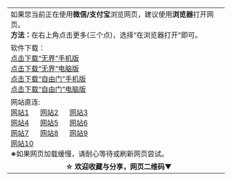 <table>
  <tr>
    <td>
      如果您当前正在使用<b>微信/支付宝</b>浏览网页，建议使用<b>浏览器</b>打开网页。</br>
      <b>方法：</b>在右上角点击更多(三个点)，选择“在浏览器打开”即可。
    </td>
  </tr>
  <tr>
    <td>软件下载：
    </br><a href="https://raw.githubusercontent.com/wujieliulan/download/master/um.apk">点击下载“无界”手机版</a>
    </br><a href="https://raw.githubusercontent.com/wujieliulan/download/master/u.zip">点击下载“无界”电脑版</a>
    </br><a href="https://raw.githubusercontent.com/freegate-release/website/gh-pages/files/fgma.apk">点击下载“自由门”手机版</a>
    </br><a href="https://raw.githubusercontent.com/freegate-release/website/gh-pages/files/fg761p.zip">点击下载“自由门”电脑版</a>
    </td>
  </tr>
  <tr>
    <td>
      网站直连:
      </br><a href="https://github.com/ju99/e/wiki?src=jww">网站1</a>
      <span></span><a href="https://github.com/hao369/a/wiki/jyg">网站2</a>
      <span></span><a href="https://github.com/zx166/166/blob/master/README.md">网站3</a>
      </br><a href="https://github.com/oGate2/oGate/blob/master/README.md">网站4</a>
      <span></span><a href="https://github.com/osurf/osurf/blob/master/README.md">网站5</a>
      <span></span><a href="https://github.com/tomalltruthforyou/truth/wiki">网站6</a>
      </br><span></span><a href="https://github.com/zx166/organ/blob/master/README.md">网站7</a>
      <span></span><a href="https://github.com/tv72/a/blob/master/README.md">网站8</a>
      <span></span><a href="https://github.com/tv72/b/blob/master/README.md">网站9</a>
      </br><span></span><a href="https://github.com/tv72/c/blob/master/README.md">网站10</a>
    <br/><b>※</b>如果网页加载缓慢，请耐心等待或刷新网页尝试。
    </td>
  </tr>
  <tr>
  <td align=center>
    <b>☆ 欢迎收藏与分享，网页二维码▼</b></br>
    <img src="http://pan.baidu.com/share/qrcode?w=200&h=200&url=https://github.com/shortpathway/open/blob/master/README.md" alt="">
  </td>
  </tr>
</table>
